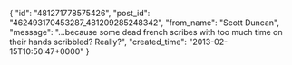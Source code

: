  {
   "id": "481271778575426",
   "post_id": "462493170453287_481209285248342",
   "from_name": "Scott Duncan",
   "message": "...because some dead french scribes with too much time on their hands scribbled? Really?",
   "created_time": "2013-02-15T10:50:47+0000"
 }
